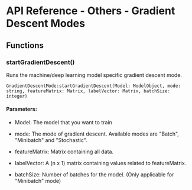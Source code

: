 # API Reference - Others - Gradient Descent Modes

## Functions

### startGradientDescent()

Runs the machine/deep learning model specific gradient descent mode.

```
GradientDescentMode:startGradientDescent(Model: ModelObject, mode: string, featureMatrix: Matrix, labelVector: Matrix, batchSize: integer)
```

#### Parameters:

* Model: The model that you want to train

* mode: The mode of gradient descent. Available modes are "Batch", "Minibatch" and "Stochastic".

* featureMatrix: Matrix containing all data.

* labelVector: A (n x 1) matrix containing values related to featureMatrix.

* batchSize: Number of batches for the model. (Only applicable for "Minibatch" mode) 
